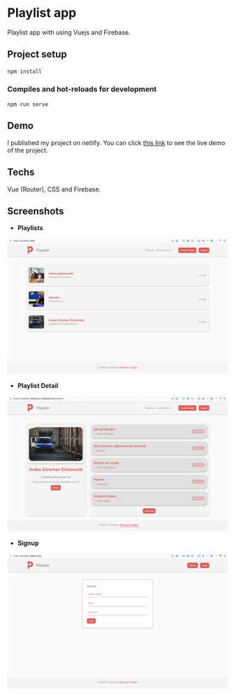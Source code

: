# Playlist app

Playlist app with using Vuejs and Firebase.

## Project setup

```
npm install
```

### Compiles and hot-reloads for development

```
npm run serve
```

## Demo

I published my project on netlify. You can click [this link](https://playlist-app-vue.netlify.app/)
to see the live demo of the project.

## Techs

Vue (Router), CSS and Firebase.

## Screenshots

-  **Playlists**

![App Screenshot](https://github.com/ramazandogna/Vue-Journey/blob/master/14-Playlist-app/playlist/src/assets/screenshots/playlists.png)

-  **Playlist Detail**

![App Screenshot](https://github.com/ramazandogna/Vue-Journey/blob/master/14-Playlist-app/playlist/src/assets/screenshots/playlist-detail.png)

-  **Signup**

![App Screenshot](https://github.com/ramazandogna/Vue-Journey/blob/master/14-Playlist-app/playlist/src/assets/screenshots/signup.png)
